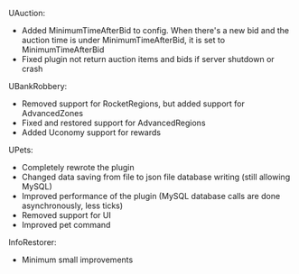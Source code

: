 UAuction:
- Added MinimumTimeAfterBid to config. When there's a new bid and the auction time is under MinimumTimeAfterBid, it is set to MinimumTimeAfterBid
- Fixed plugin not return auction items and bids if server shutdown or crash

UBankRobbery:
- Removed support for RocketRegions, but added support for AdvancedZones
- Fixed and restored support for AdvancedRegions
- Added Uconomy support for rewards

UPets:
- Completely rewrote the plugin
- Changed data saving from file to json file database writing (still allowing MySQL)
- Improved performance of the plugin (MySQL database calls are done asynchronously, less ticks) 
- Removed support for UI
- Improved pet command

InfoRestorer:
- Minimum small improvements